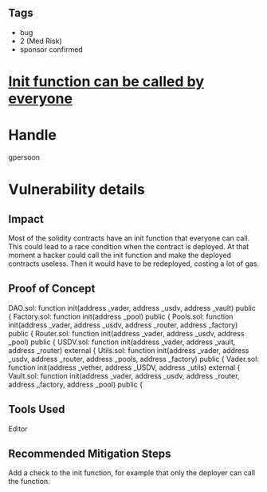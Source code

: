 ## Tags

- bug
- 2 (Med Risk)
- sponsor confirmed

# [Init function can be called by everyone](https://github.com/code-423n4/2021-04-vader-findings/issues/18) 

# Handle

gpersoon


# Vulnerability details

## Impact
Most of the solidity contracts have an init function that everyone can call.
This could lead to a race condition when the contract is deployed. At that moment a hacker could call the init function and make the deployed contracts useless. Then it would have to be redeployed, costing a lot of gas.

## Proof of Concept

DAO.sol:    function init(address _vader, address _usdv, address _vault) public {
Factory.sol:    function init(address _pool) public {
Pools.sol:    function init(address _vader, address _usdv, address _router, address _factory) public {
Router.sol:    function init(address _vader, address _usdv, address _pool) public {
USDV.sol:    function init(address _vader, address _vault, address _router) external {
Utils.sol:    function init(address _vader, address _usdv, address _router, address _pools, address _factory) public {
Vader.sol:    function init(address _vether, address _USDV, address _utils) external {
Vault.sol:    function init(address _vader, address _usdv, address _router, address _factory, address _pool) public {
 

## Tools Used
Editor

## Recommended Mitigation Steps
Add a check to the init function, for example that only the deployer can call the function.

